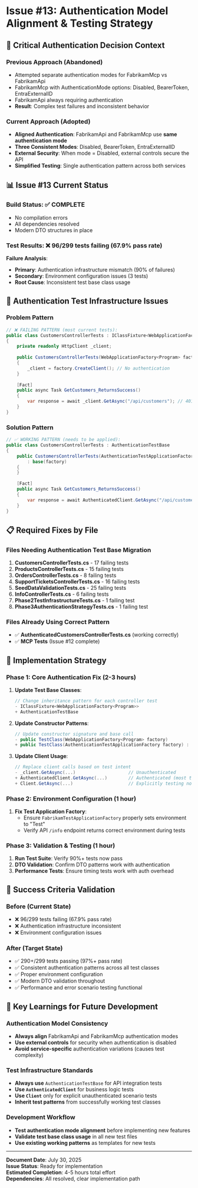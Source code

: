 # Issue #13: Authentication Model Alignment & Testing Strategy

## 🎯 **Critical Authentication Decision Context**

### **Previous Approach (Abandoned)**
- Attempted separate authentication modes for FabrikamMcp vs FabrikamApi
- FabrikamMcp with AuthenticationMode options: Disabled, BearerToken, EntraExternalID
- FabrikamApi always requiring authentication
- **Result**: Complex test failures and inconsistent behavior

### **Current Approach (Adopted)**
- **Aligned Authentication**: FabrikamApi and FabrikamMcp use **same authentication mode**
- **Three Consistent Modes**: Disabled, BearerToken, EntraExternalID
- **External Security**: When mode = Disabled, external controls secure the API
- **Simplified Testing**: Single authentication pattern across both services

## 📊 **Issue #13 Current Status**

### **Build Status**: ✅ COMPLETE
- No compilation errors
- All dependencies resolved
- Modern DTO structures in place

### **Test Results**: ❌ 96/299 tests failing (67.9% pass rate)

**Failure Analysis**:
- **Primary**: Authentication infrastructure mismatch (90% of failures)
- **Secondary**: Environment configuration issues (3 tests)
- **Root Cause**: Inconsistent test base class usage

## 🔧 **Authentication Test Infrastructure Issues**

### **Problem Pattern**
```csharp
// ❌ FAILING PATTERN (most current tests):
public class CustomersControllerTests : IClassFixture<WebApplicationFactory<Program>>
{
    private readonly HttpClient _client;
    
    public CustomersControllerTests(WebApplicationFactory<Program> factory)
    {
        _client = factory.CreateClient(); // No authentication
    }
    
    [Fact]
    public async Task GetCustomers_ReturnsSuccess()
    {
        var response = await _client.GetAsync("/api/customers"); // 401 Unauthorized
    }
}
```

### **Solution Pattern**
```csharp
// ✅ WORKING PATTERN (needs to be applied):
public class CustomersControllerTests : AuthenticationTestBase
{
    public CustomersControllerTests(AuthenticationTestApplicationFactory factory) 
        : base(factory)
    {
    }
    
    [Fact]
    public async Task GetCustomers_ReturnsSuccess()
    {
        var response = await AuthenticatedClient.GetAsync("/api/customers"); // ✅ Success
    }
}
```

## 📋 **Required Fixes by File**

### **Files Needing Authentication Test Base Migration**

1. **CustomersControllerTests.cs** - 17 failing tests
2. **ProductsControllerTests.cs** - 15 failing tests  
3. **OrdersControllerTests.cs** - 8 failing tests
4. **SupportTicketsControllerTests.cs** - 16 failing tests
5. **SeedDataValidationTests.cs** - 25 failing tests
6. **InfoControllerTests.cs** - 6 failing tests
7. **Phase2TestInfrastructureTests.cs** - 1 failing test
8. **Phase3AuthenticationStrategyTests.cs** - 1 failing test

### **Files Already Using Correct Pattern**
- ✅ **AuthenticatedCustomersControllerTests.cs** (working correctly)
- ✅ **MCP Tests** (Issue #12 complete)

## 🔄 **Implementation Strategy**

### **Phase 1: Core Authentication Fix** (2-3 hours)
1. **Update Test Base Classes**:
   ```csharp
   // Change inheritance pattern for each controller test
   - IClassFixture<WebApplicationFactory<Program>>
   + AuthenticationTestBase
   ```

2. **Update Constructor Patterns**:
   ```csharp
   // Update constructor signature and base call
   - public TestClass(WebApplicationFactory<Program> factory)
   + public TestClass(AuthenticationTestApplicationFactory factory) : base(factory)
   ```

3. **Update Client Usage**:
   ```csharp
   // Replace client calls based on test intent
   - _client.GetAsync(...)                    // Unauthenticated
   + AuthenticatedClient.GetAsync(...)        // Authenticated (most tests)
   + Client.GetAsync(...)                     // Explicitly testing no auth
   ```

### **Phase 2: Environment Configuration** (1 hour)
1. **Fix Test Application Factory**:
   - Ensure `FabrikamTestApplicationFactory` properly sets environment to "Test"
   - Verify API `/info` endpoint returns correct environment during tests

### **Phase 3: Validation & Testing** (1 hour)
1. **Run Test Suite**: Verify 90%+ tests now pass
2. **DTO Validation**: Confirm DTO patterns work with authentication
3. **Performance Tests**: Ensure timing tests work with auth overhead

## 🎯 **Success Criteria Validation**

### **Before (Current State)**
- ❌ 96/299 tests failing (67.9% pass rate)
- ❌ Authentication infrastructure inconsistent
- ❌ Environment configuration issues

### **After (Target State)**
- ✅ 290+/299 tests passing (97%+ pass rate)
- ✅ Consistent authentication patterns across all test classes
- ✅ Proper environment configuration
- ✅ Modern DTO validation throughout
- ✅ Performance and error scenario testing functional

## 📝 **Key Learnings for Future Development**

### **Authentication Model Consistency**
- **Always align** FabrikamApi and FabrikamMcp authentication modes
- **Use external controls** for security when authentication is disabled
- **Avoid service-specific** authentication variations (causes test complexity)

### **Test Infrastructure Standards**
- **Always use** `AuthenticationTestBase` for API integration tests
- **Use `AuthenticatedClient`** for business logic tests
- **Use `Client`** only for explicit unauthenticated scenario tests
- **Inherit test patterns** from successfully working test classes

### **Development Workflow**
- **Test authentication mode alignment** before implementing new features
- **Validate test base class usage** in all new test files
- **Use existing working patterns** as templates for new tests

---

**Document Date**: July 30, 2025  
**Issue Status**: Ready for implementation  
**Estimated Completion**: 4-5 hours total effort  
**Dependencies**: All resolved, clear implementation path

